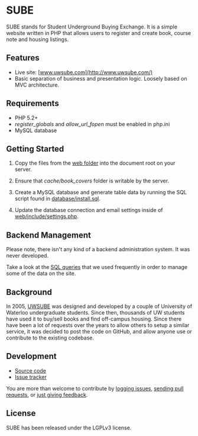 SUBE
=======

SUBE stands for Student Underground Buying Exchange. It is a simple website written in PHP that allows users to register and create book, course note and housing listings.

Features
--------

  * Live site: [www.uwsube.com](http://www.uwsube.com/)
  * Basic separation of business and presentation logic. Loosely based on MVC architecture.

Requirements
--------

  * PHP 5.2+
  * *register_globals* and *allow_url_fopen* must be enabled in php.ini
  * MySQL database

Getting Started
--------

  1. Copy the files from the [web folder](https://github.com/andrejpavlovic/sube/tree/master/web) into the document root on your server.
  
  2. Ensure that *cache/book_covers* folder is writable by the server.
  
  3. Create a MySQL database and generate table data by running the SQL script found in [database/install.sql](https://github.com/andrejpavlovic/sube/blob/master/install/database.sql).
  
  4. Update the database connection and email settings inside of [web/include/settings.php](https://github.com/andrejpavlovic/sube/blob/master/web/include/settings.php).

Backend Management
--------

Please note, there isn't any kind of a backend administration system. It was never developed.

Take a look at the [SQL queries](https://github.com/andrejpavlovic/sube/blob/master/USEFUL_SQL_QUERIES.md) that we used frequently in order to manage some of the data on the site.

Background
--------

In 2005, [UWSUBE](http://www.uwsube.com/) was designed and developed by a couple of University of Waterloo undergraduate students. Since then, thousands of UW students have used it to buy/sell books and find off-campus housing. Since there have been a lot of requests over the years to allow others to setup a similar service, it was decided to post the code on GitHub, and allow anyone use or contribute to the existing codebase.

Development
--------

  * [Source code](https://github.com/andrejpavlovic/sube)
  * [Issue tracker](https://github.com/andrejpavlovic/sube/issues)

You are more than welcome to contribute by [logging issues](https://github.com/andrejpavlovic/sube/issues), [sending pull requests](http://help.github.com/send-pull-requests/), or [just giving feedback](mailto:andrej.pavlovic@pokret.org).

License
--------

SUBE has been released under the LGPLv3 license.
